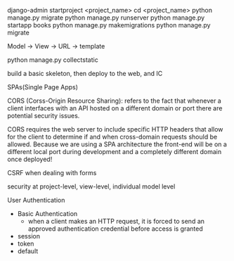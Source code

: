 django-admin startproject <project_name>
cd <project_name>
python manage.py migrate
python manage.py runserver
python manage.py startapp books
python manage.py makemigrations <app>
python manage.py migrate

Model -> View -> URL -> template

python manage.py collectstatic

build a basic skeleton, then deploy to the web, and IC

SPAs(Single Page Apps)

CORS (Corss-Origin Resource Sharing):
refers to the fact that
whenever a client interfaces with an API hosted on a different domain or port there are potential security issues.

CORS requires the web server to include specific HTTP headers that allow for the client to determine if and when
cross-domain requests should be allowed. Because we are using
a SPA architecture the front-end will be on a different local port during development and a
completely different domain once deployed!

CSRF
when dealing with forms

security at project-level, view-level, individual model level

User Authentication

- Basic Authentication
  - when a client makes an HTTP request, it is forced to send an approved authentication credential before access is granted
- session
- token
- default
